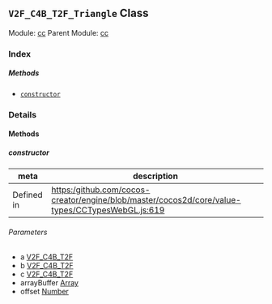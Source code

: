 ## `V2F_C4B_T2F_Triangle` Class



Module: [cc](../modules/cc.md)
Parent Module: [cc](../modules/cc.md)






### Index



##### Methods

  - [`constructor`](#constructor) 



### Details




<!-- Method Block -->
#### Methods


##### constructor



| meta | description |
|------|-------------|
| Defined in | [https:/github.com/cocos-creator/engine/blob/master/cocos2d/core/value-types/CCTypesWebGL.js:619](https:/github.com/cocos-creator/engine/blob/master/cocos2d/core/value-types/CCTypesWebGL.js#L619) |

###### Parameters
- a <a href="../classes/V2F_C4B_T2F.html" class="crosslink">V2F_C4B_T2F</a> 
- b <a href="../classes/V2F_C4B_T2F.html" class="crosslink">V2F_C4B_T2F</a> 
- c <a href="../classes/V2F_C4B_T2F.html" class="crosslink">V2F_C4B_T2F</a> 
- arrayBuffer <a href="https://developer.mozilla.org/en/JavaScript/Reference/Global_Objects/Array" class="crosslink external" target="_blank">Array</a> 
- offset <a href="https://developer.mozilla.org/en/JavaScript/Reference/Global_Objects/Number" class="crosslink external" target="_blank">Number</a> 



